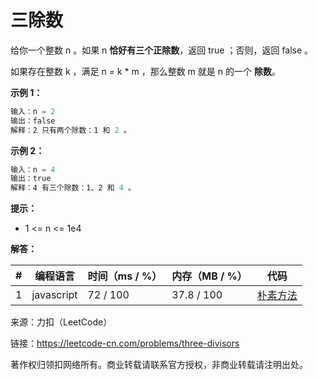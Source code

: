 # 三除数

给你一个整数 n 。如果 n **恰好有三个正除数**，返回 true ；否则，返回 false 。

如果存在整数 k ，满足 n = k * m ，那么整数 m 就是 n 的一个 **除数**。

**示例 1：**

``` javascript
输入：n = 2
输出：false
解释：2 只有两个除数：1 和 2 。
```

**示例 2：**

``` javascript
输入：n = 4
输出：true
解释：4 有三个除数：1、2 和 4 。
```

**提示：**

- 1 <= n <= 1e4

**解答：**

**#**|**编程语言**|**时间（ms / %）**|**内存（MB / %）**|**代码**
--|--|--|--|--
1|javascript|72 / 100|37.8 / 100|[朴素方法](./javascript/ac_v1.js)

来源：力扣（LeetCode）

链接：https://leetcode-cn.com/problems/three-divisors

著作权归领扣网络所有。商业转载请联系官方授权，非商业转载请注明出处。
